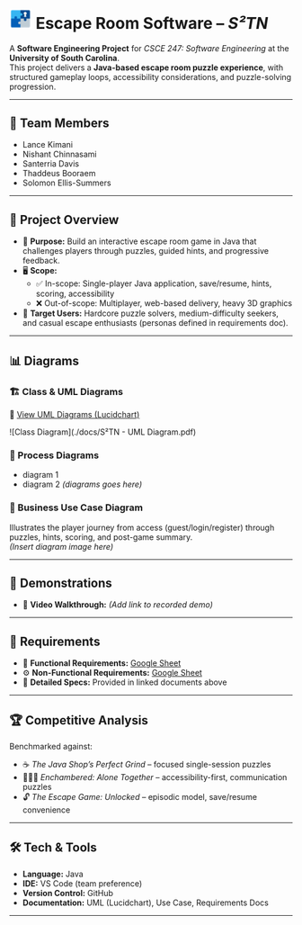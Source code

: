# <img src="./assets/logo.png" alt="S²TN Logo" width="40"/> Escape Room Software – *S²TN*

A **Software Engineering Project** for *CSCE 247: Software Engineering* at the **University of South Carolina**.  
This project delivers a **Java-based escape room puzzle experience**, with structured gameplay loops, accessibility considerations, and puzzle-solving progression.

---

## 👥 Team Members
- Lance Kimani  
- Nishant Chinnasami  
- Santerria Davis  
- Thaddeus Booraem  
- Solomon Ellis-Summers  

---

## 📖 Project Overview
- 🎯 **Purpose:** Build an interactive escape room game in Java that challenges players through puzzles, guided hints, and progressive feedback.  
- 🖥 **Scope:**  
  - ✅ In-scope: Single-player Java application, save/resume, hints, scoring, accessibility  
  - ❌ Out-of-scope: Multiplayer, web-based delivery, heavy 3D graphics  
- 👤 **Target Users:** Hardcore puzzle solvers, medium-difficulty seekers, and casual escape enthusiasts (personas defined in requirements doc).  

---

## 📊 Diagrams
### 🏗 Class & UML Diagrams
📌 [View UML Diagrams (Lucidchart)](https://lucid.app/lucidchart/14657f64-6750-43e7-ba06-0a7251984d91/edit?existing=1&docId=14657f64-6750-43e7-ba06-0a7251984d91&shared=true&invitationId=inv_c8956674-c14c-44dd-9125-a59121b305e6&page=0_0#)  

![Class Diagram](./docs/S²TN - UML Diagram.pdf) 

### 🔄 Process Diagrams
- diagram 1
- diagram 2 
*(diagrams goes here)*

### 💼 Business Use Case Diagram
Illustrates the player journey from access (guest/login/register) through puzzles, hints, scoring, and post-game summary.  
*(Insert diagram image here)*

---

## 🧪 Demonstrations
- 🎥 **Video Walkthrough:** *(Add link to recorded demo)*  

---

## 📌 Requirements
- 🔧 **Functional Requirements:** [Google Sheet](https://docs.google.com/spreadsheets/d/1Nzz4jI4RE9BPDidwSTXgDZc6qNWl3crWn0uwHmMYTvM/edit?gid=595725144#gid=595725144)  
- ⚙️ **Non-Functional Requirements:** [Google Sheet](https://docs.google.com/spreadsheets/d/1Nzz4jI4RE9BPDidwSTXgDZc6qNWl3crWn0uwHmMYTvM/edit?gid=918409337#gid=918409337)  
- 📑 **Detailed Specs:** Provided in linked documents above  

---

## 🏆 Competitive Analysis
Benchmarked against:  
- ☕ *The Java Shop’s Perfect Grind* – focused single-session puzzles  
- 🧑‍🤝‍🧑 *Enchambered: Alone Together* – accessibility-first, communication puzzles  
- 🔓 *The Escape Game: Unlocked* – episodic model, save/resume convenience  

---

## 🛠 Tech & Tools
- **Language:** Java  
- **IDE:** VS Code (team preference)  
- **Version Control:** GitHub  
- **Documentation:** UML (Lucidchart), Use Case, Requirements Docs  

---